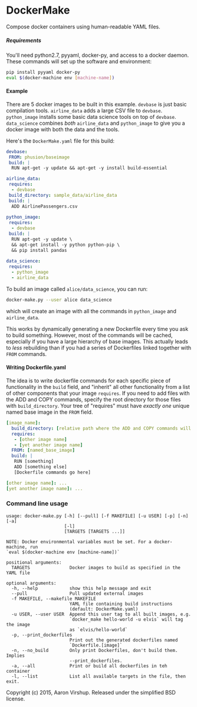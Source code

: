 # DockerMake
Compose docker containers using human-readable YAML files.

##### Requirements
You'll need python2.7, pyyaml, docker-py, and access to a docker daemon. These commands will set up the software and environment:
```bash
pip install pyyaml docker-py
eval $(docker-machine env [machine-name])
```

#### Example
There are 5 docker images to be built in this example. `devbase` is just basic compilation tools. `airline_data` adds a large CSV file to `devbase`. `python_image` installs some basic data science tools on top of `devbase`. `data_science` combines *both* `airline_data` and `python_image` to give you a docker image with both the data and the tools.

Here's the `DockerMake.yaml` file for this build:
```yaml
devbase:
 FROM: phusion/baseimage
 build: |
  RUN apt-get -y update && apt-get -y install build-essential

airline_data:
 requires:
  - devbase
 build_directory: sample_data/airline_data
 build: |
  ADD AirlinePassengers.csv
  
python_image:
 requires:
  - devbase
 build: |
  RUN apt-get -y update \
  && apt-get install -y python python-pip \
  && pip install pandas
  
data_science:
 requires:
  - python_image
  - airline_data
```

To build an image called `alice/data_science`, you can run:
```bash
docker-make.py --user alice data_science
```
which will create an image with all the commands in `python_image` and `airline_data`.

This works by dynamically generating a new Dockerfile every time you ask to build something. However, most of the commands will be cached, especially if you have a large hierarchy of base images. This actually leads to _less_ rebuilding than if you had a series of Dockerfiles linked together with `FROM` commands.

#### Writing Dockerfile.yaml
The idea is to write dockerfile commands for each specific piece of functionality in the `build` field, and "inherit" all other functionality from a list of other components that your image `requires`. If you need to add files with the ADD and COPY commands,  specify the root directory for those files with `build_directory`. Your tree of "requires" must have _exactly one_ unique named base image in the `FROM` field.
```yaml
[image_name]:
  build_directory: [relative path where the ADD and COPY commands will look for files]
  requires:
   - [other image name]
   - [yet another image name]
  FROM: [named_base_image]
  build: |
   RUN [something]
   ADD [something else]
   [Dockerfile commands go here]

[other image name]: ...
[yet another image name]: ...
```


### Command line usage 
```
usage: docker-make.py [-h] [--pull] [-f MAKEFILE] [-u USER] [-p] [-n] [-a]
                      [-l]
                      [TARGETS [TARGETS ...]]

NOTE: Docker environmental variables must be set. For a docker-machine, run
`eval $(docker-machine env [machine-name])`

positional arguments:
  TARGETS               Docker images to build as specified in the YAML file

optional arguments:
  -h, --help            show this help message and exit
  --pull                Pull updated external images
  -f MAKEFILE, --makefile MAKEFILE
                        YAML file containing build instructions
                        (default: DockerMake.yaml)
  -u USER, --user USER  Append this user tag to all built images, e.g.
                        `docker_make hello-world -u elvis` will tag the image
                        as `elvis/hello-world`
  -p, --print_dockerfiles
                        Print out the generated dockerfiles named
                        `Dockerfile.[image]`
  -n, --no_build        Only print Dockerfiles, don't build them. Implies
                        --print_dockerfiles.
  -a, --all             Print or build all dockerfiles in teh container
  -l, --list            List all available targets in the file, then exit.
```



Copyright (c) 2015, Aaron Virshup. Released under the simplified BSD license.
